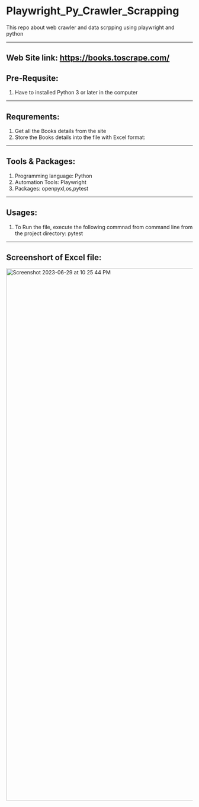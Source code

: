 # Playwright_Py_Crawler_Scrapping
This repo about web crawler and data scrpping using playwright and python

---------------
Web Site link: https://books.toscrape.com/ <br>
---------------
## Pre-Requsite: <br>
1. Have to installed Python 3 or later in the computer <br>
---------------
## Requrements: <br>
1. Get all the Books details from the site <br>
2. Store the Books details into the file with Excel format: <br>
------------------
## Tools & Packages: <br>
1. Programming language: Python<br>
2. Automation Tools: Playwright<br>
3. Packages: openpyxl,os,pytest<br>

------------------
## Usages: <br>
1. To Run the file, execute the following commnad from command line from the project directory: pytest  <br>

------------------
## Screenshort of Excel file:<br>
<img width="1434" alt="Screenshot 2023-06-29 at 10 25 44 PM" src="https://github.com/acharjeeauntor/Web-Crawler-Pw-Py/assets/38497405/b5ed93b9-31f0-403f-87df-3d58bf2dd3a5">
